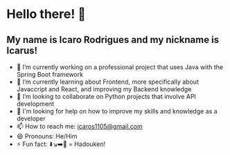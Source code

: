 # Hello there! 👋
## My name is Icaro Rodrigues and my nickname is Icarus!

<!--
**icarusrodrigues/icarusrodrigues** is a ✨ _special_ ✨ repository because its `README.md` (this file) appears on your GitHub profile.

Here are some ideas to get you started:
-->

- 🔭 I’m currently working on a professional project that uses Java with the Spring Boot framework
- 🌱 I’m currently learning about Frontend, more specifically about Javaccript and React, and improving my Backend knowledge
- 👯 I’m looking to collaborate on Python projects that involve API development 
- 🤔 I'm looking for help on how to improve my skills and knowledge as a developer
- 📫 How to reach me: icaros1105@gmail.com
- 😄 Pronouns: He/Him
- ⚡ Fun fact: ⬇️↘️➡️🤜 = Hadouken!
